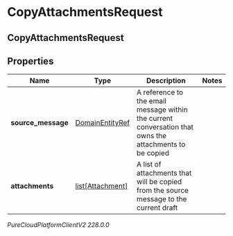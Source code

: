# CopyAttachmentsRequest

## CopyAttachmentsRequest

## Properties

|Name | Type | Description | Notes|
|------------ | ------------- | ------------- | -------------|
| **source_message** | [DomainEntityRef](DomainEntityRef) | A reference to the email message within the current conversation that owns the attachments to be copied | |
| **attachments** | [list[Attachment]](Attachment) | A list of attachments that will be copied from the source message to the current draft | |



_PureCloudPlatformClientV2 228.0.0_
